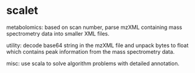 # scalet
metabolomics: based on scan number, parse mzXML containing mass spectrometry data into smaller XML files.

utility: decode base64 string in the mzXML file and unpack bytes to float which contains peak information from the mass spectrometry data.

misc: use scala to solve algorithm problems with detailed annotation.